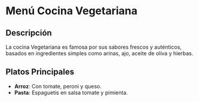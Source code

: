 # Menú Cocina Vegetariana

## Descripción
La cocina Vegetariana es famosa por sus sabores frescos y auténticos, basados en ingredientes simples como arinas, ajo, aceite de oliva y hierbas.

## Platos Principales
- **Arroz**: Con tomate, peroni y queso.
- **Pasta**: Espaguetis en salsa tomate y pimienta.